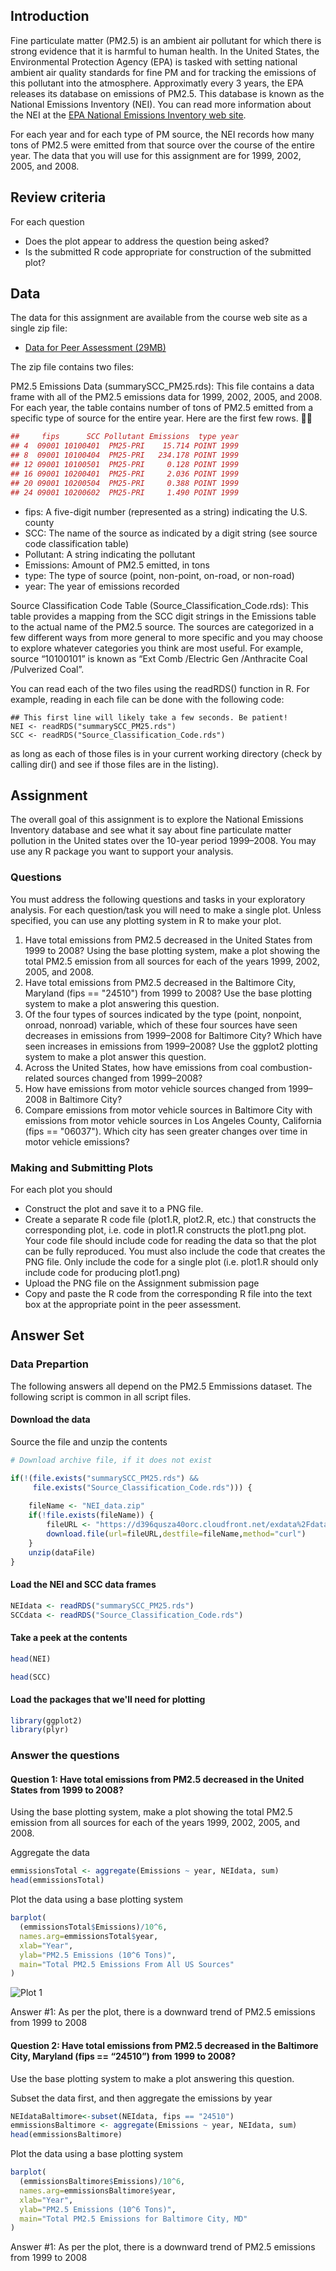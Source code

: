 ## Introduction

Fine particulate matter (PM2.5) is an ambient air pollutant for which there is strong evidence that it is harmful to human health. In the United States, the Environmental Protection Agency (EPA) is tasked with setting national ambient air quality standards for fine PM and for tracking the emissions of this pollutant into the atmosphere. Approximatly every 3 years, the EPA releases its database on emissions of PM2.5. This database is known as the National Emissions Inventory (NEI). You can read more information about the NEI at the [EPA National Emissions Inventory web site](http://www.epa.gov/ttn/chief/eiinformation.html).

For each year and for each type of PM source, the NEI records how many tons of PM2.5 were emitted from that source over the course of the entire year. The data that you will use for this assignment are for 1999, 2002, 2005, and 2008.

## Review criteria
 
For each question

 * Does the plot appear to address the question being asked?
 * Is the submitted R code appropriate for construction of the submitted plot?

## Data 

The data for this assignment are available from the course web site as a single zip file:

 * [Data for Peer Assessment (29MB)](https://d396qusza40orc.cloudfront.net/exdata%2Fdata%2FNEI_data.zip)

The zip file contains two files:

PM2.5 Emissions Data (summarySCC_PM25.rds): This file contains a data frame with all of the PM2.5 emissions data for 1999, 2002, 2005, and 2008. For each year, the table contains number of tons of PM2.5 emitted from a specific type of source for the entire year. Here are the first few rows.

```R
##     fips      SCC Pollutant Emissions  type year
## 4  09001 10100401  PM25-PRI    15.714 POINT 1999
## 8  09001 10100404  PM25-PRI   234.178 POINT 1999
## 12 09001 10100501  PM25-PRI     0.128 POINT 1999
## 16 09001 10200401  PM25-PRI     2.036 POINT 1999
## 20 09001 10200504  PM25-PRI     0.388 POINT 1999
## 24 09001 10200602  PM25-PRI     1.490 POINT 1999
```

 * fips: A five-digit number (represented as a string) indicating the U.S. county
 * SCC: The name of the source as indicated by a digit string (see source code classification table)
 * Pollutant: A string indicating the pollutant
 * Emissions: Amount of PM2.5 emitted, in tons
 * type: The type of source (point, non-point, on-road, or non-road)
 * year: The year of emissions recorded

Source Classification Code Table (Source_Classification_Code.rds): This table provides a mapping from the SCC digit strings in the Emissions table to the actual name of the PM2.5 source. The sources are categorized in a few different ways from more general to more specific and you may choose to explore whatever categories you think are most useful. For example, source “10100101” is known as “Ext Comb /Electric Gen /Anthracite Coal /Pulverized Coal”.

You can read each of the two files using the readRDS() function in R. For example, reading in each file can be done with the following code:


```R
## This first line will likely take a few seconds. Be patient!
NEI <- readRDS("summarySCC_PM25.rds")
SCC <- readRDS("Source_Classification_Code.rds")
```

as long as each of those files is in your current working directory (check by calling dir() and see if those files are in the listing).


## Assignment 
The overall goal of this assignment is to explore the National Emissions Inventory database and see what it say about fine particulate matter pollution in the United states over the 10-year period 1999–2008. You may use any R package you want to support your analysis.

### Questions

You must address the following questions and tasks in your exploratory analysis. For each question/task you will need to make a single plot. Unless specified, you can use any plotting system in R to make your plot.

 1. Have total emissions from PM2.5 decreased in the United States from 1999 to 2008? Using the base plotting system, make a plot showing the total PM2.5 emission from all sources for each of the years 1999, 2002, 2005, and 2008.
 2. Have total emissions from PM2.5 decreased in the Baltimore City, Maryland (fips == "24510") from 1999 to 2008? Use the base plotting system to make a plot answering this question.
 3. Of the four types of sources indicated by the type (point, nonpoint, onroad, nonroad) variable, which of these four sources have seen decreases in emissions from 1999–2008 for Baltimore City? Which have seen increases in emissions from 1999–2008? Use the ggplot2 plotting system to make a plot answer this question.
 4. Across the United States, how have emissions from coal combustion-related sources changed from 1999–2008?
 5. How have emissions from motor vehicle sources changed from 1999–2008 in Baltimore City?
 6. Compare emissions from motor vehicle sources in Baltimore City with emissions from motor vehicle sources in Los Angeles County, California (fips == "06037"). Which city has seen greater changes over time in motor vehicle emissions?

### Making and Submitting Plots 
For each plot you should

 * Construct the plot and save it to a PNG file.
 * Create a separate R code file (plot1.R, plot2.R, etc.) that constructs the corresponding plot, i.e. code in plot1.R constructs the plot1.png plot. Your code file should include code for reading the data so that the plot can be fully reproduced. You must also include the code that creates the PNG file. Only include the code for a single plot (i.e. plot1.R should only include code for producing plot1.png)
 * Upload the PNG file on the Assignment submission page
 * Copy and paste the R code from the corresponding R file into the text box at the appropriate point in the peer assessment.
 
## Answer Set

### Data Prepartion
The following answers all depend on the PM2.5 Emmissions dataset. The following script is common in all script files.

#### Download the data
Source the file and unzip the contents
```R
# Download archive file, if it does not exist

if(!(file.exists("summarySCC_PM25.rds") && 
     file.exists("Source_Classification_Code.rds"))) { 
    
    fileName <- "NEI_data.zip"
    if(!file.exists(fileName)) {
        fileURL <- "https://d396qusza40orc.cloudfront.net/exdata%2Fdata%2FNEI_data.zip"
        download.file(url=fileURL,destfile=fileName,method="curl")
    }  
    unzip(dataFile) 
}
```
#### Load the NEI and SCC data frames
```R
NEIdata <- readRDS("summarySCC_PM25.rds")
SCCdata <- readRDS("Source_Classification_Code.rds")
```
#### Take a peek at the contents
```R
head(NEI)
```

```R
head(SCC)
```

#### Load the packages that we'll need for plotting
```R
library(ggplot2)
library(plyr)
```
### Answer the questions
#### Question 1: Have total emissions from PM2.5 decreased in the United States from 1999 to 2008?
Using the base plotting system, make a plot showing the total PM2.5 emission from all sources for each of the years 1999, 2002, 2005, and 2008.

Aggregate the data
```R
emmissionsTotal <- aggregate(Emissions ~ year, NEIdata, sum)
head(emmissionsTotal)
```
Plot the data using a base plotting system
```R
barplot(
  (emmissionsTotal$Emissions)/10^6,
  names.arg=emmissionsTotal$year,
  xlab="Year",
  ylab="PM2.5 Emissions (10^6 Tons)",
  main="Total PM2.5 Emissions From All US Sources"
)
```
![Plot 1](plot1.png)

Answer #1: As per the plot, there is a downward trend of PM2.5 emissions from 1999 to 2008

#### Question 2: Have total emissions from PM2.5 decreased in the Baltimore City, Maryland (fips == “24510”) from 1999 to 2008? 
Use the base plotting system to make a plot answering this question.

Subset the data first, and then aggregate the emissions by year
```R
NEIdataBaltimore<-subset(NEIdata, fips == "24510")
emmissionsBaltimore <- aggregate(Emissions ~ year, NEIdata, sum)
head(emmissionsBaltimore)
```
Plot the data using a base plotting system
```R
barplot(
  (emmissionsBaltimore$Emissions)/10^6,
  names.arg=emmissionsBaltimore$year,
  xlab="Year",
  ylab="PM2.5 Emissions (10^6 Tons)",
  main="Total PM2.5 Emissions for Baltimore City, MD"
)
```

Answer #1: As per the plot, there is a downward trend of PM2.5 emissions from 1999 to 2008